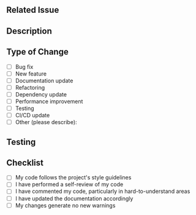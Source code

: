<!--
NOTICE: Consider using one of our specialized templates for your PR:
- Bug fix: ?template=bug_fix.md
- New feature: ?template=feature.md
- Documentation: ?template=documentation.md
- Dependency update: ?template=dependency_update.md
- Performance: ?template=performance.md
- Refactoring: ?template=refactoring.md
- Testing: ?template=testing.md
- CI/CD pipeline: ?template=ci_pipeline.md

To use a custom template, add "?template=TEMPLATE_NAME.md" to the end of the PR creation URL.
Example: https://github.com/benhigham/repo-name/compare/main...branch-name?template=bug_fix.md
-->

## Related Issue
<!-- Link to the related issue -->

## Description
<!-- Describe the changes in this PR -->

## Type of Change
<!-- Mark the appropriate option with an [x] -->
- [ ] Bug fix
- [ ] New feature
- [ ] Documentation update
- [ ] Refactoring
- [ ] Dependency update
- [ ] Performance improvement
- [ ] Testing
- [ ] CI/CD update
- [ ] Other (please describe):

## Testing
<!-- Describe the testing done -->

## Checklist

- [ ] My code follows the project's style guidelines
- [ ] I have performed a self-review of my code
- [ ] I have commented my code, particularly in hard-to-understand areas
- [ ] I have updated the documentation accordingly
- [ ] My changes generate no new warnings
